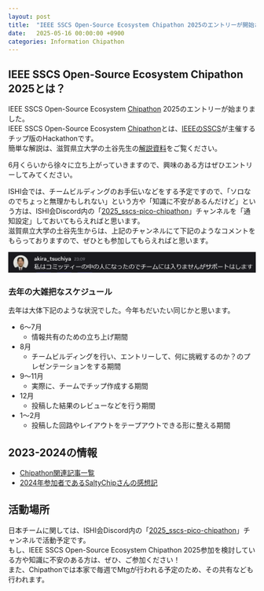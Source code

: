 ```yaml
---
layout: post
title:  "IEEE SSCS Open-Source Ecosystem Chipathon 2025のエントリーが開始されました。"
date:   2025-05-16 00:00:00 +0900
categories: Information Chipathon
---
```


## IEEE SSCS Open-Source Ecosystem Chipathon 2025とは？
IEEE SSCS Open-Source Ecosystem [Chipathon](https://sscs.ieee.org/technical-committees/tc-ose/sscs-pico-design-contest/) 2025のエントリーが始まりました。  
IEEE SSCS Open-Source Ecosystem [Chipathon](https://sscs.ieee.org/technical-committees/tc-ose/sscs-pico-design-contest/)とは、[IEEEのSSCS](https://sscs.ieee.org/)が主催するチップ版のHackathonです。  
簡単な解説は、滋賀県立大学の土谷先生の[解説資料](https://ishi-kai.org/assets/presentation/202308/ISHI-kai_tsuchiya.pdf)をご覧ください。  

6月くらいから徐々に立ち上がっていきますので、興味のある方はぜひエントリーしてみてください。  

ISHI会では、チームビルディングのお手伝いなどをする予定ですので、「ソロなのでちょっと無理かもしれない」という方や「知識に不安があるんだけど」という方は、ISHI会Discord内の「[2025_sscs-pico-chipathon](https://discord.gg/7Pc3wve2uV)」チャンネルを「通知設定」しておいてもらえればと思います。  
滋賀県立大学の土谷先生からは、上記のチャンネルにて下記のようなコメントをもらっておりますので、ぜひとも参加してもらえればと思います。  

![メッセージ](/assets/images/Chipathon/2025_committee_message.png)


### 去年の大雑把なスケジュール
去年は大体下記のような状況でした。今年もだいたい同じかと思います。  

- 6～7月
    - 情報共有のための立ち上げ期間
- 8月
    - チームビルディングを行い、エントリーして、何に挑戦するのか？のプレゼンテーションをする期間
- 9～11月
    - 実際に、チームでチップ作成する期間
- 12月
    - 投稿した結果のレビューなどを行う期間
- 1～2月
    - 投稿した回路やレイアウトをテープアウトできる形に整える期間


## 2023-2024の情報
* [Chipathon関連記事一覧](https://ishi-kai.org/categories.html#h-Chipathon)  
* [2024年参加者であるSaltyChipさんの感想記](https://note.com/saltychip/n/n0a94b33fb384)  

## 活動場所
日本チームに関しては、ISHI会Discord内の「[2025_sscs-pico-chipathon](https://discord.gg/7Pc3wve2uV)」チャンネルで活動予定です。  
もし、IEEE SSCS Open-Source Ecosystem Chipathon 2025参加を検討している方や知識に不安のある方は、ぜひ、ご参加ください！  
また、Chipathonでは本家で毎週でMtgが行われる予定のため、その共有なども行われます。  
